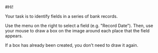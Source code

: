 #Hi!

Your task is to identify fields in a series of bank records.

Use the menu on the right to select a field (e.g. "Record Date"). Then, use your mouse to draw a box on the image around each place that the field appears.

If a box has already been created, you don't need to draw it again.


